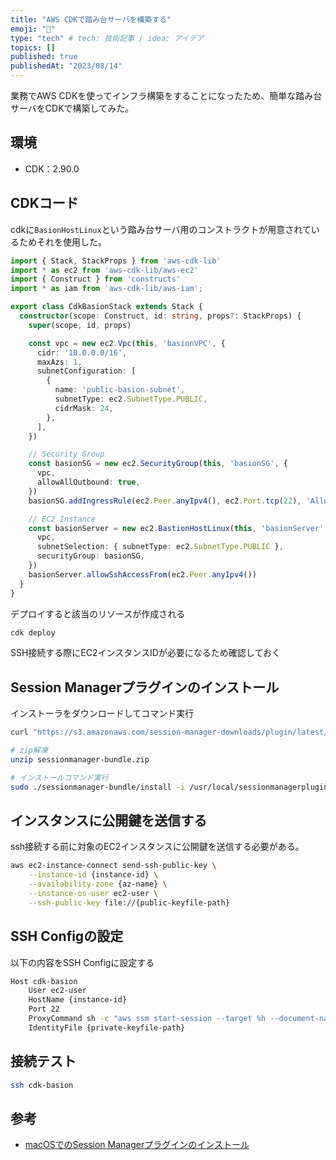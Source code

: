 ```yaml
---
title: "AWS CDKで踏み台サーバを構築する"
emoji: "🏢"
type: "tech" # tech: 技術記事 / idea: アイデア
topics: []
published: true
publishedAt: "2023/08/14"
---
```


業務でAWS CDKを使ってインフラ構築をすることになったため、簡単な踏み台サーバをCDKで構築してみた。

## 環境
- CDK：2.90.0

## CDKコード
cdkに`BasionHostLinux`という踏み台サーバ用のコンストラクトが用意されているためそれを使用した。

```typescript
import { Stack, StackProps } from 'aws-cdk-lib'
import * as ec2 from 'aws-cdk-lib/aws-ec2'
import { Construct } from 'constructs'
import * as iam from 'aws-cdk-lib/aws-iam';

export class CdkBasionStack extends Stack {
  constructor(scope: Construct, id: string, props?: StackProps) {
    super(scope, id, props)

    const vpc = new ec2.Vpc(this, 'basionVPC', {
      cidr: '10.0.0.0/16',
      maxAzs: 1,
      subnetConfiguration: [
        {
          name: 'public-basion-subnet',
          subnetType: ec2.SubnetType.PUBLIC,
          cidrMask: 24,
        },
      ],
    })

    // Security Group
    const basionSG = new ec2.SecurityGroup(this, 'basionSG', {
      vpc,
      allowAllOutbound: true,
    })
    basionSG.addIngressRule(ec2.Peer.anyIpv4(), ec2.Port.tcp(22), 'Allow SSH from anywhere')

    // EC2 Instance
    const basionServer = new ec2.BastionHostLinux(this, 'basionServer', {
      vpc,
      subnetSelection: { subnetType: ec2.SubnetType.PUBLIC },
      securityGroup: basionSG,
    })
    basionServer.allowSshAccessFrom(ec2.Peer.anyIpv4())
  }
}
```

デプロイすると該当のリソースが作成される
```bash
cdk deploy
```

SSH接続する際にEC2インスタンスIDが必要になるため確認しておく

## Session Managerプラグインのインストール
インストーラをダウンロードしてコマンド実行
```bash
curl "https://s3.amazonaws.com/session-manager-downloads/plugin/latest/mac/sessionmanager-bundle.zip" -o "sessionmanager-bundle.zip"

# zip解凍
unzip sessionmanager-bundle.zip

# インストールコマンド実行
sudo ./sessionmanager-bundle/install -i /usr/local/sessionmanagerplugin -b /usr/local/bin/session-manager-plugin
```

## インスタンスに公開鍵を送信する
ssh接続する前に対象のEC2インスタンスに公開鍵を送信する必要がある。

```bash
aws ec2-instance-connect send-ssh-public-key \
    --instance-id {instance-id} \
    --availability-zone {az-name} \
    --instance-os-user ec2-user \
    --ssh-public-key file://{public-keyfile-path}
```


## SSH Configの設定
以下の内容をSSH Configに設定する

```bash
Host cdk-basion
    User ec2-user
    HostName {instance-id}
    Port 22
    ProxyCommand sh -c "aws ssm start-session --target %h --document-name AWS-StartSSHSession --parameters 'portNumber=%p' --profile {profile-name}"
    IdentityFile {private-keyfile-path}
```

## 接続テスト
```bash
ssh cdk-basion
```

## 参考
- [macOSでのSession Managerプラグインのインストール](https://docs.aws.amazon.com/ja_jp/systems-manager/latest/userguide/install-plugin-macos-overview.html)


